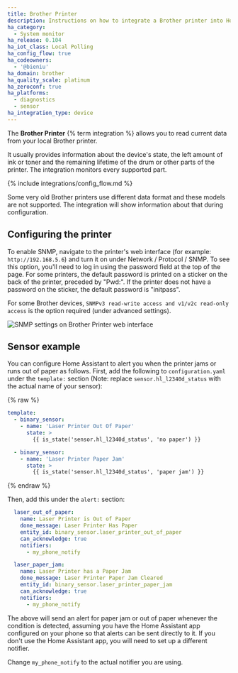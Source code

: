 ```yaml
---
title: Brother Printer
description: Instructions on how to integrate a Brother printer into Home Assistant.
ha_category:
  - System monitor
ha_release: 0.104
ha_iot_class: Local Polling
ha_config_flow: true
ha_codeowners:
  - '@bieniu'
ha_domain: brother
ha_quality_scale: platinum
ha_zeroconf: true
ha_platforms:
  - diagnostics
  - sensor
ha_integration_type: device
---
```


The **Brother Printer** {% term integration %} allows you to read current data from your local Brother printer.

It usually provides information about the device's state, the left amount of ink or toner and the remaining lifetime of the drum or other parts of the printer.
The integration monitors every supported part.

{% include integrations/config_flow.md %}

<div class="note warning">

Some very old Brother printers use different data format and these models are not supported. The integration will show information about that during configuration.

</div>

## Configuring the printer

To enable SNMP, navigate to the printer's web interface (for example: `http://192.168.5.6`) and turn it on under Network / Protocol / SNMP. To see this option, you'll need to log in using the password field at the top of the page. For some printers, the default password is printed on a sticker on the back of the printer, preceded by "Pwd:". If the printer does not have a password on the sticker, the default password is "initpass".

For some Brother devices, `SNMPv3 read-write access and v1/v2c read-only access` is the option required (under advanced settings).

![SNMP settings on Brother Printer web interface](/images/integrations/brother/brother-printer-webui.png)

## Sensor example

You can configure Home Assistant to alert you when the printer jams or runs out of paper as follows.  First, add the following to `configuration.yaml` under the `template:` section (Note: replace `sensor.hl_l2340d_status` with the actual name of your sensor):

{% raw %}

```yaml
template:
  - binary_sensor:
    - name: 'Laser Printer Out Of Paper'
      state: >
        {{ is_state('sensor.hl_l2340d_status', 'no paper') }}

  - binary_sensor:
    - name: 'Laser Printer Paper Jam'
      state: >
        {{ is_state('sensor.hl_l2340d_status', 'paper jam') }}
```

{% endraw %}

Then, add this under the `alert:` section:

```yaml
  laser_out_of_paper:
    name: Laser Printer is Out of Paper
    done_message: Laser Printer Has Paper
    entity_id: binary_sensor.laser_printer_out_of_paper
    can_acknowledge: true
    notifiers:
      - my_phone_notify

  laser_paper_jam:
    name: Laser Printer has a Paper Jam
    done_message: Laser Printer Paper Jam Cleared
    entity_id: binary_sensor.laser_printer_paper_jam
    can_acknowledge: true
    notifiers:
      - my_phone_notify
```

The above will send an alert for paper jam or out of paper whenever the condition is detected, assuming you have the Home Assistant app configured on your phone so that alerts can be sent directly to it. If you don't use the Home Assistant app, you will need to set up a different notifier.

Change `my_phone_notify` to the actual notifier you are using.
